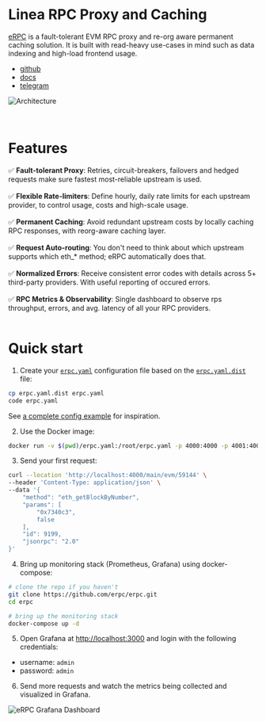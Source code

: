 # Linea RPC Proxy and Caching

[eRPC](https://erpc.cloud/) is a fault-tolerant EVM RPC proxy and re-org aware permanent caching solution. It is built with read-heavy use-cases in mind such as data indexing and high-load frontend usage.

* [github](https://github.com/erpc/erpc)<br/>
* [docs](https://docs.erpc.cloud/)<br/>
* [telegram](https://t.me/erpc_cloud)<br/>

![Architecture](https://github.com/erpc/erpc/raw/main/assets/hla-diagram.svg)

<br />

# Features

✅ **Fault-tolerant Proxy**: Retries, circuit-breakers, failovers and hedged requests make sure fastest most-reliable upstream is used. <br/><br/>
✅ **Flexible Rate-limiters**: Define hourly, daily rate limits for each upstream provider, to control usage, costs and high-scale usage.<br/><br/>
✅ **Permanent Caching**: Avoid redundant upstream costs by locally caching RPC responses, with reorg-aware caching layer.<br/><br/>
✅ **Request Auto-routing**: You don't need to think about which upstream supports which eth\_\* method; eRPC automatically does that.<br/><br/>
✅ **Normalized Errors**: Receive consistent error codes with details across 5+ third-party providers. With useful reporting of occured errors.<br/><br/>
✅ **RPC Metrics & Observability**: Single dashboard to observe rps throughput, errors, and avg. latency of all your RPC providers.<br/><br/>

# Quick start

1. Create your [`erpc.yaml`](https://docs.erpc.cloud/config/example) configuration file based on the [`erpc.yaml.dist`](https://github.com/erpc/erpc/erpc.yaml.dist) file:

```bash
cp erpc.yaml.dist erpc.yaml
code erpc.yaml
```

See [a complete config example](https://docs.erpc.cloud/config/example) for inspiration.

2. Use the Docker image:

```bash
docker run -v $(pwd)/erpc.yaml:/root/erpc.yaml -p 4000:4000 -p 4001:4001 ghcr.io/erpc/erpc:latest
```

3. Send your first request:

```bash
curl --location 'http://localhost:4000/main/evm/59144' \
--header 'Content-Type: application/json' \
--data '{
    "method": "eth_getBlockByNumber",
    "params": [
        "0x7340c3",
        false
    ],
    "id": 9199,
    "jsonrpc": "2.0"
}'
```

4. Bring up monitoring stack (Prometheus, Grafana) using docker-compose:

```bash
# clone the repo if you haven't
git clone https://github.com/erpc/erpc.git
cd erpc

# bring up the monitoring stack
docker-compose up -d
```

5. Open Grafana at [http://localhost:3000](http://localhost:3000) and login with the following credentials:

- username: `admin`
- password: `admin`

6. Send more requests and watch the metrics being collected and visualized in Grafana.

![eRPC Grafana Dashboard](https://docs.erpc.cloud/_next/image?url=%2F_next%2Fstatic%2Fmedia%2Fmonitoring-example-erpc.2cb040a1.png&w=3840&q=75)
